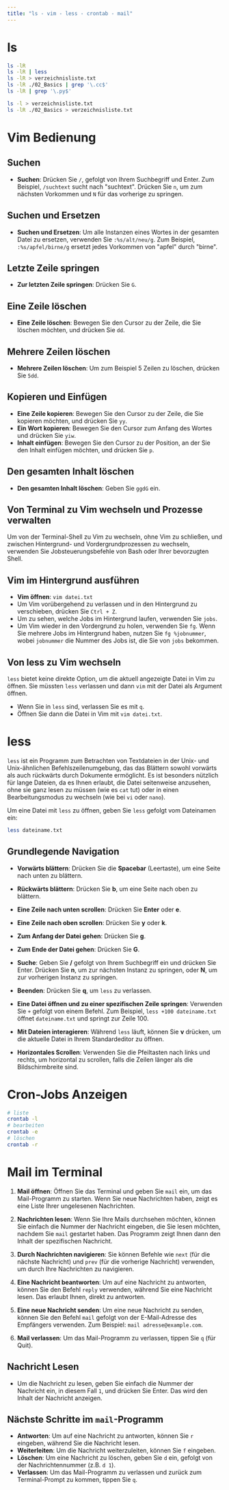 ```yaml
---
title: "ls - vim - less - crontab - mail"
---
```

# ls

```bash
ls -lR
ls -lR | less
ls -lR > verzeichnisliste.txt
ls -lR ./02_Basics | grep '\.cc$'
ls -lR | grep '\.py$'

ls -l > verzeichnisliste.txt
ls -lR ./02_Basics > verzeichnisliste.txt
```

# Vim Bedienung

## Suchen

- **Suchen**: Drücken Sie `/`, gefolgt von Ihrem Suchbegriff und Enter. Zum Beispiel, `/suchtext` sucht nach "suchtext". Drücken Sie `n`, um zum nächsten Vorkommen und `N` für das vorherige zu springen.

## Suchen und Ersetzen

- **Suchen und Ersetzen**: Um alle Instanzen eines Wortes in der gesamten Datei zu ersetzen, verwenden Sie `:%s/alt/neu/g`. Zum Beispiel, `:%s/apfel/birne/g` ersetzt jedes Vorkommen von "apfel" durch "birne".

## Letzte Zeile springen

- **Zur letzten Zeile springen**: Drücken Sie `G`.

## Eine Zeile löschen

- **Eine Zeile löschen**: Bewegen Sie den Cursor zu der Zeile, die Sie löschen möchten, und drücken Sie `dd`.

## Mehrere Zeilen löschen

- **Mehrere Zeilen löschen**: Um zum Beispiel 5 Zeilen zu löschen, drücken Sie `5dd`.

## Kopieren und Einfügen

- **Eine Zeile kopieren**: Bewegen Sie den Cursor zu der Zeile, die Sie kopieren möchten, und drücken Sie `yy`.
- **Ein Wort kopieren**: Bewegen Sie den Cursor zum Anfang des Wortes und drücken Sie `yiw`.
- **Inhalt einfügen**: Bewegen Sie den Cursor zu der Position, an der Sie den Inhalt einfügen möchten, und drücken Sie `p`.

## Den gesamten Inhalt löschen

- **Den gesamten Inhalt löschen**: Geben Sie `ggdG` ein.

## Von Terminal zu Vim wechseln und Prozesse verwalten

Um von der Terminal-Shell zu Vim zu wechseln, ohne Vim zu schließen, und zwischen Hintergrund- und Vordergrundprozessen zu wechseln, verwenden Sie Jobsteuerungsbefehle von Bash oder Ihrer bevorzugten Shell.

## Vim im Hintergrund ausführen

- **Vim öffnen**: `vim datei.txt`
- Um Vim vorübergehend zu verlassen und in den Hintergrund zu verschieben, drücken Sie `Ctrl + Z`.
- Um zu sehen, welche Jobs im Hintergrund laufen, verwenden Sie `jobs`.
- Um Vim wieder in den Vordergrund zu holen, verwenden Sie `fg`. Wenn Sie mehrere Jobs im Hintergrund haben, nutzen Sie `fg %jobnummer`, wobei `jobnummer` die Nummer des Jobs ist, die Sie von `jobs` bekommen.

## Von less zu Vim wechseln

`less` bietet keine direkte Option, um die aktuell angezeigte Datei in Vim zu öffnen. Sie müssten `less` verlassen und dann `vim` mit der Datei als Argument öffnen.

- Wenn Sie in `less` sind, verlassen Sie es mit `q`.
- Öffnen Sie dann die Datei in Vim mit `vim datei.txt`.

# less

`less` ist ein Programm zum Betrachten von Textdateien in der Unix- und Unix-ähnlichen Befehlszeilenumgebung, das das Blättern sowohl vorwärts als auch rückwärts durch Dokumente ermöglicht. Es ist besonders nützlich für lange Dateien, da es Ihnen erlaubt, die Datei seitenweise anzusehen, ohne sie ganz lesen zu müssen (wie es `cat` tut) oder in einen Bearbeitungsmodus zu wechseln (wie bei `vi` oder `nano`).

Um eine Datei mit `less` zu öffnen, geben Sie `less` gefolgt vom Dateinamen ein:

```sh
less dateiname.txt
```

## Grundlegende Navigation

- **Vorwärts blättern**: Drücken Sie die **Spacebar** (Leertaste), um eine Seite nach unten zu blättern.
- **Rückwärts blättern**: Drücken Sie **b**, um eine Seite nach oben zu blättern.
- **Eine Zeile nach unten scrollen**: Drücken Sie **Enter** oder **e**.
- **Eine Zeile nach oben scrollen**: Drücken Sie **y** oder **k**.
- **Zum Anfang der Datei gehen**: Drücken Sie **g**.
- **Zum Ende der Datei gehen**: Drücken Sie **G**.
- **Suche**: Geben Sie **/** gefolgt von Ihrem Suchbegriff ein und drücken Sie Enter. Drücken Sie **n**, um zur nächsten Instanz zu springen, oder **N**, um zur vorherigen Instanz zu springen.
- **Beenden**: Drücken Sie **q**, um `less` zu verlassen.

- **Eine Datei öffnen und zu einer spezifischen Zeile springen**: Verwenden Sie `+` gefolgt von einem Befehl. Zum Beispiel, `less +100 dateiname.txt` öffnet `dateiname.txt` und springt zur Zeile 100.
- **Mit Dateien interagieren**: Während `less` läuft, können Sie **v** drücken, um die aktuelle Datei in Ihrem Standardeditor zu öffnen.
- **Horizontales Scrollen**: Verwenden Sie die Pfeiltasten nach links und rechts, um horizontal zu scrollen, falls die Zeilen länger als die Bildschirmbreite sind.

# Cron-Jobs Anzeigen

```sh
# liste
crontab -l
# bearbeiten
crontab -e
# löschen
crontab -r
```

# Mail im Terminal

1. **Mail öffnen**: Öffnen Sie das Terminal und geben Sie `mail` ein, um das Mail-Programm zu starten. Wenn Sie neue Nachrichten haben, zeigt es eine Liste Ihrer ungelesenen Nachrichten.

2. **Nachrichten lesen**: Wenn Sie Ihre Mails durchsehen möchten, können Sie einfach die Nummer der Nachricht eingeben, die Sie lesen möchten, nachdem Sie `mail` gestartet haben. Das Programm zeigt Ihnen dann den Inhalt der spezifischen Nachricht.

3. **Durch Nachrichten navigieren**: Sie können Befehle wie `next` (für die nächste Nachricht) und `prev` (für die vorherige Nachricht) verwenden, um durch Ihre Nachrichten zu navigieren.

4. **Eine Nachricht beantworten**: Um auf eine Nachricht zu antworten, können Sie den Befehl `reply` verwenden, während Sie eine Nachricht lesen. Das erlaubt Ihnen, direkt zu antworten.

5. **Eine neue Nachricht senden**: Um eine neue Nachricht zu senden, können Sie den Befehl `mail` gefolgt von der E-Mail-Adresse des Empfängers verwenden. Zum Beispiel: `mail adresse@example.com`.

6. **Mail verlassen**: Um das Mail-Programm zu verlassen, tippen Sie `q` (für Quit).

## Nachricht Lesen

- Um die Nachricht zu lesen, geben Sie einfach die Nummer der Nachricht ein, in diesem Fall `1`, und drücken Sie Enter. Das wird den Inhalt der Nachricht anzeigen.

## Nächste Schritte im `mail`-Programm

- **Antworten**: Um auf eine Nachricht zu antworten, können Sie `r` eingeben, während Sie die Nachricht lesen.
- **Weiterleiten**: Um die Nachricht weiterzuleiten, können Sie `f` eingeben.
- **Löschen**: Um eine Nachricht zu löschen, geben Sie `d` ein, gefolgt von der Nachrichtennummer (z.B. `d 1`).
- **Verlassen**: Um das Mail-Programm zu verlassen und zurück zum Terminal-Prompt zu kommen, tippen Sie `q`.
